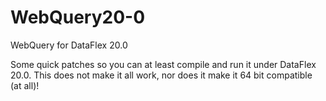 # WebQuery20-0
WebQuery for DataFlex 20.0

Some quick patches so you can at least compile and run it under DataFlex 20.0.
This does not make it all work, nor does it make it 64 bit compatible (at all)!
